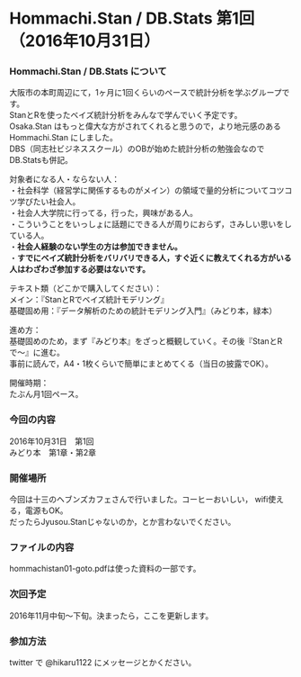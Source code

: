 # Hommachi.Stan / DB.Stats 第1回（2016年10月31日）

### Hommachi.Stan / DB.Stats について
大阪市の本町周辺にて，1ヶ月に1回くらいのペースで統計分析を学ぶグループです。  
StanとRを使ったベイズ統計分析をみんなで学んでいく予定です。  
Osaka.Stan はもっと偉大な方がされてくれると思うので，より地元感のある Hommachi.Stan にしました。  
DBS（同志社ビジネススクール）のOBが始めた統計分析の勉強会なのでDB.Statsも併記。

対象者になる人・ならない人：  
・社会科学（経営学に関係するものがメイン）の領域で量的分析についてコツコツ学びたい社会人。  
・社会人大学院に行ってる，行った，興味がある人。  
・こういうことをいっしょに話題にできる人が周りにおらず，さみしい思いをしている人。  
・**社会人経験のない学生の方は参加できません。**  
・**すでにベイズ統計分析をバリバリできる人，すぐ近くに教えてくれる方がいる人はわざわざ参加する必要はないです。**  

テキスト類（どこかで購入してください）：  
メイン：『StanとRでベイズ統計モデリング』  
基礎固め用：『データ解析のための統計モデリング入門』（みどり本，緑本）

進め方：  
基礎固めのため，まず『みどり本』をざっと概観していく。その後『StanとRで〜』に進む。  
事前に読んで，A4・1枚くらいで簡単にまとめてくる（当日の披露でOK）。

開催時期：  
たぶん月1回ペース。

### 今回の内容
2016年10月31日　第1回  
みどり本　第1章・第2章

### 開催場所
今回は十三のヘブンズカフェさんで行いました。コーヒーおいしい， wifi使える，電源もOK。  
だったらJyusou.Stanじゃないのか，とか言わないでください。

### ファイルの内容
hommachistan01-goto.pdfは使った資料の一部です。

### 次回予定
2016年11月中旬〜下旬。決まったら，ここを更新します。

### 参加方法
twitter で @hikaru1122 にメッセージとかください。
